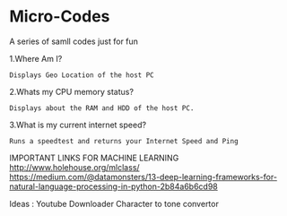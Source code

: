 # Micro-Codes
A series of samll codes just for fun

1.Where Am I?

  	Displays Geo Location of the host PC
	
2.Whats my CPU memory status?

  	Displays about the RAM and HDD of the host PC.
3.What is my current internet speed?	
	
	Runs a speedtest and returns your Internet Speed and Ping

IMPORTANT LINKS FOR MACHINE LEARNING
http://www.holehouse.org/mlclass/
https://medium.com/@datamonsters/13-deep-learning-frameworks-for-natural-language-processing-in-python-2b84a6b6cd98


Ideas
:
Youtube Downloader
Character to tone convertor

